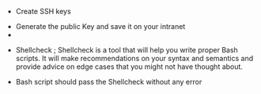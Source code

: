 * Create SSH keys
- Generate the public Key  and save it on your intranet 
-
* Shellcheck ; Shellcheck is a tool that will help you write proper Bash scripts. It will make recommendations on your syntax and semantics and provide advice on edge cases that you might not have thought about.
- Bash script should pass the Shellcheck without any error
